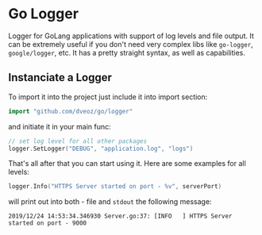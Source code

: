 # Go Logger
Logger for GoLang applications with support of log levels and file output. It can be extremely useful if you don't need very complex libs like `go-logger`, `google/logger`, etc. It has a pretty straight syntax, as well as capabilities.

## Instanciate a Logger

To import it into the project just include it into import section:

```go
import "github.com/dveoz/go/logger"
```

and initiate it in your main func:

```go
// set log level for all other packages
logger.SetLogger("DEBUG", "application.log", "logs")
```

That's all after that you can start using it. Here are some examples for all levels:

```go
logger.Info("HTTPS Server started on port - %v", serverPort)
```

will print out into both - file and `stdout` the following message:

```
2019/12/24 14:53:34.346930 Server.go:37: [INFO   ] HTTPS Server started on port - 9000
```
